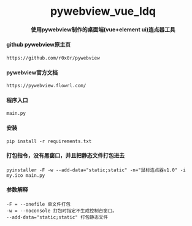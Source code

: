 
<div align="center">
    <h1>pywebview_vue_ldq</h1>
    <h4>使用pywebview制作的桌面端(vue+element ui)连点器工具</h4>
</div>

#### github pywebview原主页
    https://github.com/r0x0r/pywebview
#### pywebview官方文档
    https://pywebview.flowrl.com/
#### 程序入口
    main.py
#### 安装
    pip install -r requirements.txt
#### 打包指令，没有黑窗口，并且把静态文件打包进去
    pyinstaller -F -w --add-data="static;static" -n="鼠标连点器v1.0" -i my.ico main.py
#### 参数解释 
    -F = --onefile 单文件打包
    -w = --noconsole 打包时指定不生成控制台窗口。
    --add-data="static;static" 打包静态文件
